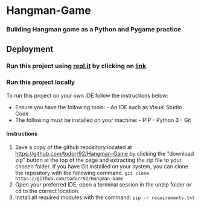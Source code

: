 # Hangman-Game

### Buliding Hangman game as a Python and Pygame practice

## Deployment

### Run this project using [repl.it](https://repl.it/~) by clicking on [link](https://repl.it/@todorr92/Hangman-1#pyproject.toml)

### Run this project locally

To run this project on your own IDE follow the instructions below:

- Ensure you have the following tools: - An IDE such as Visual Studio Code
- The following must be installed on your machine: - PIP - Python 3 - Git

#### Instructions

1. Save a copy of the github repository located at https://github.com/todorr92/Hangman-Game by clicking the "download zip" button at the top of the page and extracting the zip file to your chosen folder. If you have Git installed on your system, you can clone the repository with the following command.
   `git clone https://github.com/todorr92/Hangman-Game`
2. Open your preferred IDE, open a terminal session in the unzip folder or cd to the correct location.
3. Install all required modules with the command:
   `pip -r requirements.txt`
